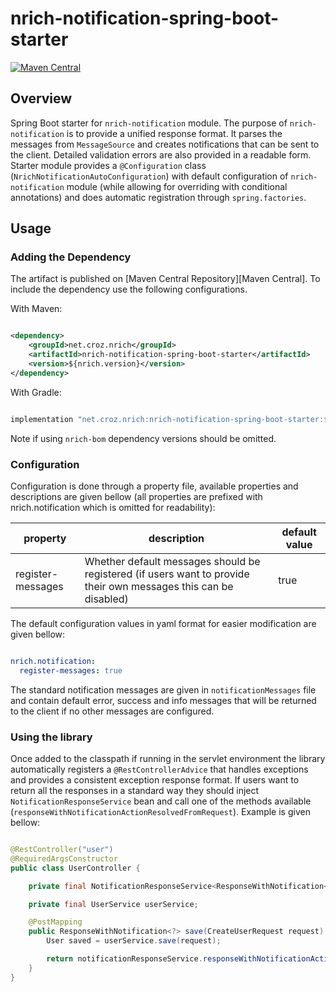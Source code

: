 # nrich-notification-spring-boot-starter

[![Maven Central](https://maven-badges.herokuapp.com/maven-central/net.croz.nrich/nrich-notification-spring-boot-starter/badge.svg?color=blue)](https://maven-badges.herokuapp.com/maven-central/net.croz.nrich/nrich-notification-spring-boot-starter)

## Overview

Spring Boot starter for `nrich-notification` module. The purpose of `nrich-notification` is to provide a unified response format. It parses the messages from `MessageSource` and creates
notifications that can be sent to the client. Detailed validation errors are also provided in a readable form.
Starter module provides a `@Configuration` class (`NrichNotificationAutoConfiguration`) with default configuration of `nrich-notification` module (while allowing for overriding with conditional
annotations)  and does automatic registration through `spring.factories`.

## Usage

### Adding the Dependency

The artifact is published on [Maven Central Repository][Maven Central]. To include the dependency use the following configurations.

With Maven:

```xml

<dependency>
    <groupId>net.croz.nrich</groupId>
    <artifactId>nrich-notification-spring-boot-starter</artifactId>
    <version>${nrich.version}</version>
</dependency>

```

With Gradle:

```groovy

implementation "net.croz.nrich:nrich-notification-spring-boot-starter:${nrich.version}"

```

Note if using `nrich-bom` dependency versions should be omitted.

### Configuration

Configuration is done through a property file, available properties and descriptions are given bellow (all properties are prefixed with nrich.notification which is omitted for readability):

| property            | description                                                                                                      | default value |
|---------------------|------------------------------------------------------------------------------------------------------------------|---------------|
| register-messages   | Whether default messages should be registered (if users want to provide their own messages this can be disabled) | true          |

The default configuration values in yaml format for easier modification are given bellow:

```yaml

nrich.notification:
  register-messages: true

```

The standard notification messages are given in `notificationMessages` file and contain default error, success and info messages that will be returned to the client if no other messages are
configured.

### Using the library

Once added to the classpath if running in the servlet environment the library automatically registers a `@RestControllerAdvice` that handles exceptions and provides a consistent exception response
format. If users want to return all the responses in a standard way they should inject `NotificationResponseService` bean and call one of the methods
available (`responseWithNotificationActionResolvedFromRequest`). Example is given bellow:

```java

@RestController("user")
@RequiredArgsConstructor
public class UserController {

    private final NotificationResponseService<ResponseWithNotification<?>> notificationResponseService;

    private final UserService userService;

    @PostMapping
    public ResponseWithNotification<?> save(CreateUserRequest request) {
        User saved = userService.save(request);

        return notificationResponseService.responseWithNotificationActionResolvedFromRequest(saved);
    }
}


```
